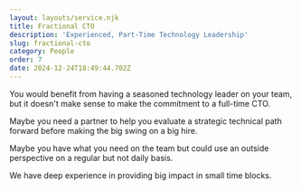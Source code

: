 ```yaml
---
layout: layouts/service.njk
title: Fractional CTO
description: 'Experienced, Part-Time Technology Leadership'
slug: fractional-cto
category: People
order: 7
date: 2024-12-24T18:49:44.702Z
---
```

You would benefit from having a seasoned technology leader on your team, but it doesn't make sense to make the commitment to a full-time CTO.

Maybe you need a partner to help you evaluate a strategic technical path forward before making the big swing on a big hire.

Maybe you have what you need on the team but could use an outside perspective on a regular but not daily basis.

We have deep experience in providing big impact in small time blocks.
